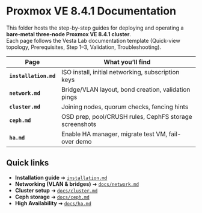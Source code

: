 # Proxmox VE 8.4.1 Documentation

This folder hosts the step-by-step guides for deploying and operating a **bare-metal three-node Proxmox VE 8.4.1 cluster**.  
Each page follows the Vesta Lab documentation template (Quick-view topology, Prerequisites, Step 1–3, Validation, Troubleshooting).

| Page | What you’ll find |
|------|------------------|
| **`installation.md`** | ISO install, initial networking, subscription keys |
| **`network.md`** | Bridge/VLAN layout, bond creation, validation pings |
| **`cluster.md`** | Joining nodes, quorum checks, fencing hints |
| **`ceph.md`** | OSD prep, pool/CRUSH rules, CephFS storage screenshots |
| **`ha.md`** | Enable HA manager, migrate test VM, fail-over demo |

## Quick links

- **Installation guide** ➜ [`installation.md`](installation.md)  
- **Networking (VLAN & bridges)** ➜ [`docs/network.md`](docs/network.md)  
- **Cluster setup** ➜ [`docs/cluster.md`](docs/cluster.md)  
- **Ceph storage** ➜ [`docs/ceph.md`](docs/ceph.md)  
- **High Availability** ➜ [`docs/ha.md`](docs/ha.md)
